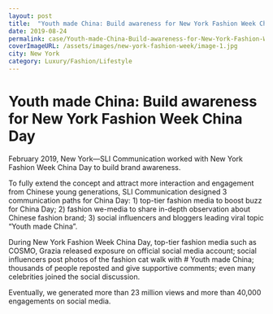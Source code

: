 ```yaml
---
layout: post
title:  "Youth made China: Build awareness for New York Fashion Week China Day"
date: 2019-08-24
permalink: case/Youth-made-China-Build-awareness-for-New-York-Fashion-Week-China-Day
coverImageURL: /assets/images/new-york-fashion-week/image-1.jpg
city: New York
category: Luxury/Fashion/Lifestyle
---
```

<h1>Youth made China: Build awareness for New York Fashion Week China Day</h1>
<div class='carousel'>
  <div class='item'>
    <div style="background: url('../assets/images/new-york-fashion-week/image-1.jpg');background-size: contain;background-repeat: no-repeat;background-position: center;"></div>
  </div>
  <div class='item'>
    <div style="background: url('../assets/images/new-york-fashion-week/image-2.jpg');background-size: contain;background-repeat: no-repeat;background-position: center;"></div>
  </div>
  <div class='item'>
    <div style="background: url('../assets/images/new-york-fashion-week/image-3.jpg');background-size: contain;background-repeat: no-repeat;background-position: center;"></div>
  </div>
  <div class='item'>
    <div style="background: url('../assets/images/new-york-fashion-week/image-4.jpg');background-size: contain;background-repeat: no-repeat;background-position: center;"></div>
  </div>
  <div class='item'>
    <div style="background: url('../assets/images/new-york-fashion-week/image-5.jpg');background-size: contain;background-repeat: no-repeat;background-position: center;"></div>
  </div>
  <div class='item'>
    <div style="background: url('../assets/images/new-york-fashion-week/image-6.jpg');background-size: contain;background-repeat: no-repeat;background-position: center;"></div>
  </div>
  <div class='item'>
    <div style="background: url('../assets/images/new-york-fashion-week/image-7.jpg');background-size: contain;background-repeat: no-repeat;background-position: center;"></div>
  </div>
  <div class='item'>
    <div style="background: url('../assets/images/new-york-fashion-week/image-8.jpg');background-size: contain;background-repeat: no-repeat;background-position: center;"></div>
  </div>
  <div class='item'>
    <div style="background: url('../assets/images/new-york-fashion-week/image-9.jpg');background-size: contain;background-repeat: no-repeat;background-position: center;"></div>
  </div>
  <div class='item'>
    <div style="background: url('../assets/images/new-york-fashion-week/image-10.jpg');background-size: contain;background-repeat: no-repeat;background-position: center;"></div>
  </div>
</div>
<p>
February 2019, New York—SLI Communication worked with New York Fashion Week China Day to build brand awareness.
</p>
<p>
To fully extend the concept and attract more interaction and engagement from Chinese young generations, SLI Communication designed 3 communication paths for China Day: 1) top-tier fashion media to boost buzz for China Day; 2) fashion we-media to share in-depth observation about Chinese fashion brand; 3) social influencers and bloggers leading viral topic “Youth made China”.
</p>
<p>
During New York Fashion Week China Day, top-tier fashion media such as COSMO, Grazia released exposure on official social media account; social influencers post photos of the fashion cat walk with # Youth made China; thousands of people reposted and give supportive comments; even many celebrities joined the social discussion. 
</p>
<p>
Eventually, we generated more than 23 million views and more than 40,000 engagements on social media.
</p>
